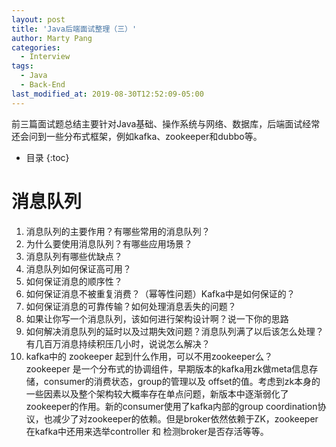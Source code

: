 ```yaml
---
layout: post
title: 'Java后端面试整理（三）'
author: Marty Pang
categories: 
  - Interview
tags: 
  - Java
  - Back-End
last_modified_at: 2019-08-30T12:52:09-05:00
---
```


前三篇面试题总结主要针对Java基础、操作系统与网络、数据库，后端面试经常还会问到一些分布式框架，例如kafka、zookeeper和dubbo等。

* 目录
{:toc}


# 消息队列

1. 消息队列的主要作用？有哪些常用的消息队列？
2. 为什么要使用消息队列？有哪些应用场景？
3. 消息队列有哪些优缺点？
4. 消息队列如何保证高可用？
5. 如何保证消息的顺序性？
6. 如何保证消息不被重复消费？（幂等性问题）Kafka中是如何保证的？
7. 如何保证消息的可靠传输？如何处理消息丢失的问题？
8. 如果让你写一个消息队列，该如何进行架构设计啊？说一下你的思路
9. 如何解决消息队列的延时以及过期失效问题？消息队列满了以后该怎么处理？有几百万消息持续积压几小时，说说怎么解决？
10. kafka中的 zookeeper 起到什么作用，可以不用zookeeper么？  
zookeeper 是一个分布式的协调组件，早期版本的kafka用zk做meta信息存储，consumer的消费状态，group的管理以及 offset的值。考虑到zk本身的一些因素以及整个架构较大概率存在单点问题，新版本中逐渐弱化了zookeeper的作用。新的consumer使用了kafka内部的group coordination协议，也减少了对zookeeper的依赖。但是broker依然依赖于ZK，zookeeper 在kafka中还用来选举controller 和 检测broker是否存活等等。
